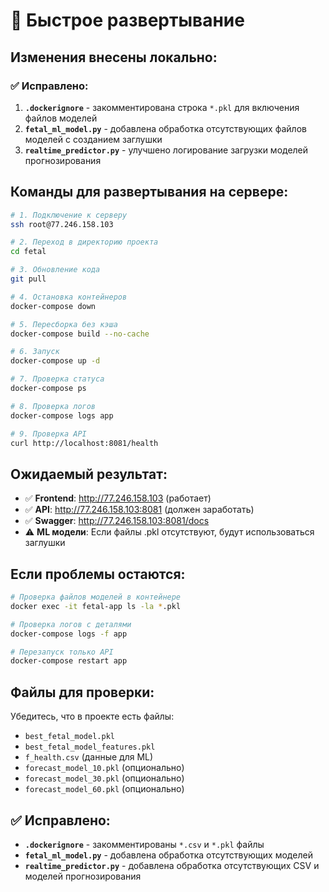 # 🚀 Быстрое развертывание

## Изменения внесены локально:

### ✅ Исправлено:
1. **`.dockerignore`** - закомментирована строка `*.pkl` для включения файлов моделей
2. **`fetal_ml_model.py`** - добавлена обработка отсутствующих файлов моделей с созданием заглушки
3. **`realtime_predictor.py`** - улучшено логирование загрузки моделей прогнозирования

## Команды для развертывания на сервере:

```bash
# 1. Подключение к серверу
ssh root@77.246.158.103

# 2. Переход в директорию проекта
cd fetal

# 3. Обновление кода
git pull

# 4. Остановка контейнеров
docker-compose down

# 5. Пересборка без кэша
docker-compose build --no-cache

# 6. Запуск
docker-compose up -d

# 7. Проверка статуса
docker-compose ps

# 8. Проверка логов
docker-compose logs app

# 9. Проверка API
curl http://localhost:8081/health
```

## Ожидаемый результат:

- ✅ **Frontend**: http://77.246.158.103 (работает)
- ✅ **API**: http://77.246.158.103:8081 (должен заработать)
- ✅ **Swagger**: http://77.246.158.103:8081/docs
- ⚠️ **ML модели**: Если файлы .pkl отсутствуют, будут использоваться заглушки

## Если проблемы остаются:

```bash
# Проверка файлов моделей в контейнере
docker exec -it fetal-app ls -la *.pkl

# Проверка логов с деталями
docker-compose logs -f app

# Перезапуск только API
docker-compose restart app
```

## Файлы для проверки:

Убедитесь, что в проекте есть файлы:
- `best_fetal_model.pkl`
- `best_fetal_model_features.pkl` 
- `f_health.csv` (данные для ML)
- `forecast_model_10.pkl` (опционально)
- `forecast_model_30.pkl` (опционально)
- `forecast_model_60.pkl` (опционально)

## ✅ Исправлено:
- **`.dockerignore`** - закомментированы `*.csv` и `*.pkl` файлы
- **`fetal_ml_model.py`** - добавлена обработка отсутствующих моделей
- **`realtime_predictor.py`** - добавлена обработка отсутствующих CSV и моделей прогнозирования
